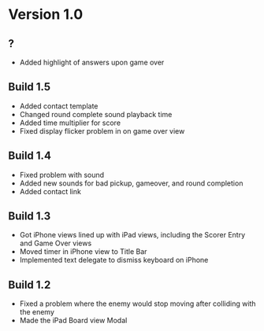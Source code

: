 Version 1.0
===========
?
---------
* Added highlight of answers upon game over

Build 1.5
---------
* Added contact template
* Changed round complete sound playback time
* Added time multiplier for score
* Fixed display flicker problem in on game over view

Build 1.4
---------
* Fixed problem with sound
* Added new sounds for bad pickup, gameover, and round completion
* Added contact link

Build 1.3
---------
* Got iPhone views lined up with iPad views, including the Scorer Entry
  and Game Over views
* Moved timer in iPhone view to Title Bar
* Implemented text delegate to dismiss keyboard on iPhone

Build 1.2
---------
* Fixed a problem where the enemy would stop moving after colliding with
  the enemy
* Made the iPad Board view Modal

